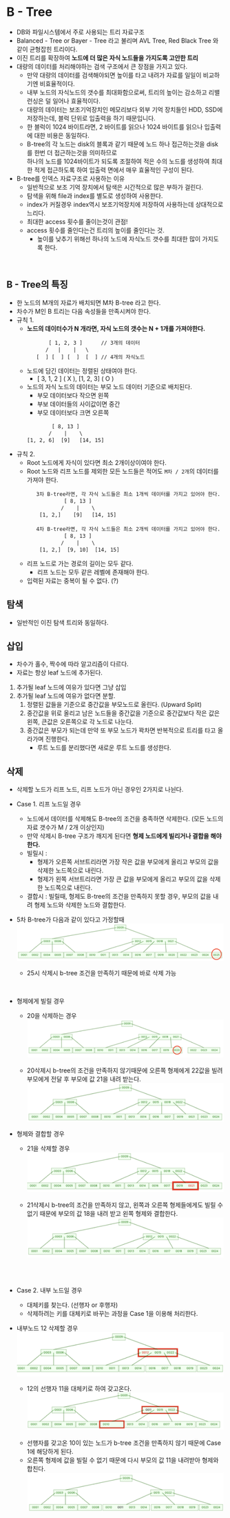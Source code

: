 # B - Tree
- DB와 파일시스템에서 주로 사용되는 트리 자료구조
- Balanced - Tree or Bayer - Tree 라고 불리며 AVL Tree, Red Black Tree 와 같이 균형잡힌 트리이다.
- 이진 트리를 확장하여 **노드에 더 많은 자식 노드들을 가지도록 고안한 트리**
- 대량의 데이터를 처리해야하는 검색 구조에서 큰 장점을 가지고 있다.
    - 만약 대량의 데이터를 검색해야되면 높이를 타고 내려가 자료를 일일이 비교하기엔 비효율적이다.
    - 내부 노드의 자식노드의 갯수를 최대화함으로써, 트리의 높이는 감소하고 리밸런싱은 덜 일어나 효율적이다.    
    - 대량의 데이터는 보조기억장치인 메모리보다 외부 기억 장치들인 HDD, SSD에 저장하는데, 블럭 단위로 입출력을 하기 때문입니다.
    - 한 블럭이 1024 바이트라면, 2 바이트를 읽으나 1024 바이트를 읽으나 입출력에 대한 비용은 동일하다.
    - B-tree의 각 노드는 disk의 블록과 같기 때문에 노드 하나 접근하는것을 disk를 한번 더 접근하는것을 의미하므로 <br>
    하나의 노드를 1024바이트가 되도록 조절하여 적은 수의 노드를 생성하여 최대한 적게 접근하도록 하여 입출력 면에서 매우 효율적인 구성이 된다.
- B-tree를 인덱스 자료구조로 사용하는 이유
    - 일반적으로 보조 기억 장치에서 탐색은 시간적으로 많은 부하가 걸린다.
    - 탐색을 위해 file과 index를 별도로 생성하여 사용한다.
    - index가 커질경우 index역시 보조기억장치에 저장하여 사용하는데 상대적으로 느리다.
    - 최대한 access 횟수를 줄이는것이 관점!
    - access 횟수를 줄인다는건 트리의 높이를 줄인다는 것.
        - 높이를 낮추기 위해선 하나의 노드에 자식노드 갯수를 최대한 많이 가지도록 한다.
        
<br>

## B - Tree의 특징
- 한 노드의 M개의 자료가 배치되면 M차 B-tree 라고 한다.
- 차수가 M인 B 트리는 다음 속성들을 만족시켜야 한다.
- 규칙 1.
    - **노드의 데이터수가 N 개라면, 자식 노드의 갯수는 N + 1개를 가져야한다.**
        ```
               [ 1, 2, 3 ]      // 3개의 데이터
              /   |    |   \
           [  ] [  ] [  ]  [  ] // 4개의 자식노드
        ```
    - 노드에 담긴 데이터는 정렬된 상태여야 한다.
        - [ 3, 1, 2 ] ( X ), [1, 2, 3] ( O )
    - 노드의 자식 노드의 데이터는 부모 노드 데이터 기준으로 배치된다.
        - 부모 데이터보다 작으면 왼쪽
        - 부보 데이터들의 사이값이면 중간
        - 부모 데이터보다 크면 오른쪽
        ```
                [ 8, 13 ]
               /    |    \
        [1, 2, 6]  [9]   [14, 15]
        ```
- 규칙 2.
    - Root 노드에게 자식이 있다면 최소 2개이상이여야 한다.
    - Root 노드와 리프 노드를 제외한 모든 노드들은 적어도 `M차 / 2개`의 데이터를 가져야 한다.
        ```
           3차 B-tree라면, 각 자식 노드들은 최소 1개씩 데이터를 가지고 있어야 한다.
                    [ 8, 13 ]
                   /    |    \
            [1, 2,]    [9]   [14, 15]
        
           4차 B-tree라면, 각 자식 노드들은 최소 2개씩 데이터를 가지고 있어야 한다.
                    [ 8, 13 ]
                   /    |    \
            [1, 2,]  [9, 10]  [14, 15]
        ```
    - 리프 노드로 가는 경로의 길이는 모두 같다.
        - 리프 노드는 모두 같은 레벨에 존재해야 한다.
    - 입력된 자료는 중복이 될 수 없다. (?)

## 탐색
- 일반적인 이진 탐색 트리와 동일하다.

## 삽입 
- 차수가 홀수, 짝수에 따라 알고리즘이 다르다.
- 자료는 항상 leaf 노드에 추가된다.
1. 추가될 leaf 노드에 여유가 있다면 그냥 삽입
2. 추가될 leaf 노드에 여유가 없다면 분할.
    1. 정렬된 값들을 기준으로 중간값을 부모노드로 올린다. (Upward Split)
    2. 중간값을 위로 올리고 남은 노드들을 중간값을 기준으로 중간값보다 작은 값은 왼쪽, 큰값은 오른쪽으로 각 노드로 나눈다.
    3. 중간값은 부모가 되는데 만약 또 부모 노드가 꽉차면 반복적으로 트리를 타고 올라가며 진행한다.
        - 루트 노드를 분리했다면 새로운 루트 노드를 생성한다.

## 삭제
- 삭제할 노드가 리프 노드, 리프 노드가 아닌 경우인 2가지로 나뉜다.
- Case 1. 리프 노드일 경우
    - 노드에서 데이터를 삭제해도 B-tree의 조건을 충족하면 삭제한다. (모든 노드의 자료 갯수가 M / 2개 이상인지)
    - 만약 삭제시 B-tree 구조가 깨지게 된다면 **형제 노드에게 빌리거나 결합을 해야한다.**
    - 빌릴시 : 
        - 형제가 오른쪽 서브트리라면 가장 작은 값을 부모에게 올리고 부모의 값을 삭제한 노드쪽으로 내린다.
        - 형제가 왼쪽 서브트리라면 가장 큰 값을 부모에게 올리고 부모의 값을 삭제한 노드쪽으로 내린다.
    - 결합시 : 빌릴때, 형제도 B-tree의 조건을 만족하지 못할 경우, 부모의 값을 내려 형제 노드와 삭제한 노드와 결합한다.
    
- 5차 B-tree가 다음과 같이 있다고 가정할때 <br>
    ![5차 비-트리_25삭제전](img/b-tree/5차_btree_25삭제전.png)
    - 25시 삭제시 b-tree 조건을 만족하기 때문에 바로 삭제 가능

<br>

- 형제에게 빌릴 경우
    - 20을 삭제하는 경우 
    ![5차 비-트리_20삭제전](img/b-tree/5차_btree_20삭제전.png)
    
    <br>
    
    - 20삭제시 b-tree의 조건을 만족하지 않기때문에 오른쪽 형제에게 22값을 빌려 부모에게 전달 후 부모에 값 21을 내려 받는다.
    ![5차 비-트리_20삭제후](img/b-tree/5차_btree_20삭제후.png)
    
- 형제와 결합할 경우
    - 21을 삭제할 경우
    ![5차 비-트리_21삭제전](img/b-tree/5차_btree_21삭제전.png)
    
    <br>
    
    - 21삭제시 b-tree의 조건을 만족하지 않고, 왼쪽과 오른쪽 형제들에게도 빌릴 수 없기 때문에 부모의 값 18을 내려 받고 왼쪽 형제와 결합한다.
    ![5차 비-트리_21삭제후](img/b-tree/5차_btree_21삭제후.png)
        
    <br>
<br>

- Case 2. 내부 노드일 경우
    - 대체키를 찾는다. (선행자 or 후행자)
    - 삭제하려는 키를 대체키로 바꾸는 과정을 Case 1을 이용해 처리한다.
    
- 내부노드 12 삭제할 경우
    ![5차 비-트리_12삭제전](img/b-tree/5차_btree_12삭제전.png)
    - 12의 선행자 11을 대체키로 하여 갖고온다.
    ![5차 비-트리_12삭제후_선행자](img/b-tree/5차_btree_12삭제후_선행자.png)
    
    <br>
    
    - 선행자를 갖고온 10이 있는 노드가 b-tree 조건을 만족하지 않기 때문에 Case 1에 해당하게 된다.
    - 오른쪽 형제에 값을 빌릴 수 없기 때문에 다시 부모의 값 11을 내려받아 형제와 합친다.
    ![5차 비-트리_12삭제후_결합](img/b-tree/5차_btree_12삭제후_결합.png)
    


    

